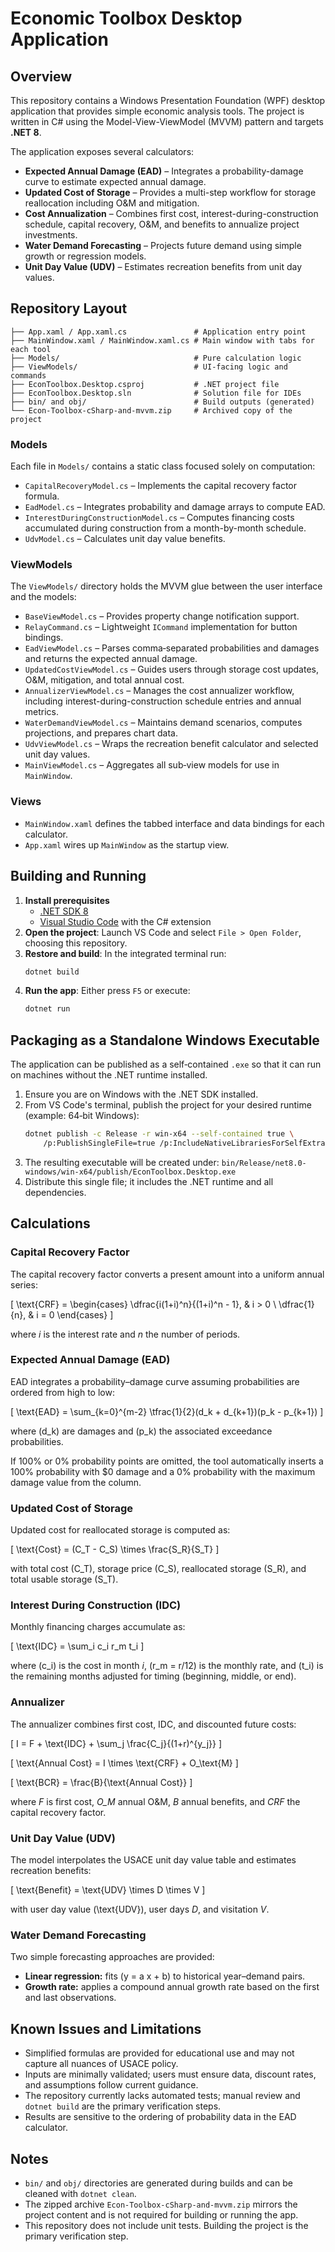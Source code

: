 # Economic Toolbox Desktop Application

## Overview

This repository contains a Windows Presentation Foundation (WPF) desktop application that provides simple economic analysis tools.
The project is written in C# using the Model-View-ViewModel (MVVM) pattern and targets **.NET 8**.

The application exposes several calculators:

- **Expected Annual Damage (EAD)** – Integrates a probability-damage curve to estimate expected annual damage.
- **Updated Cost of Storage** – Provides a multi-step workflow for storage reallocation including O&M and mitigation.
- **Cost Annualization** – Combines first cost, interest-during-construction schedule, capital recovery, O&M, and benefits to annualize project investments.
- **Water Demand Forecasting** – Projects future demand using simple growth or regression models.
- **Unit Day Value (UDV)** – Estimates recreation benefits from unit day values.

## Repository Layout

```
├── App.xaml / App.xaml.cs               # Application entry point
├── MainWindow.xaml / MainWindow.xaml.cs # Main window with tabs for each tool
├── Models/                              # Pure calculation logic
├── ViewModels/                          # UI-facing logic and commands
├── EconToolbox.Desktop.csproj           # .NET project file
├── EconToolbox.Desktop.sln              # Solution file for IDEs
├── bin/ and obj/                        # Build outputs (generated)
└── Econ-Toolbox-cSharp-and-mvvm.zip     # Archived copy of the project
```

### Models

Each file in `Models/` contains a static class focused solely on computation:

- `CapitalRecoveryModel.cs` – Implements the capital recovery factor formula.
- `EadModel.cs` – Integrates probability and damage arrays to compute EAD.
- `InterestDuringConstructionModel.cs` – Computes financing costs accumulated during construction from a month-by-month schedule.
- `UdvModel.cs` – Calculates unit day value benefits.

### ViewModels

The `ViewModels/` directory holds the MVVM glue between the user interface and the models:

- `BaseViewModel.cs` – Provides property change notification support.
- `RelayCommand.cs` – Lightweight `ICommand` implementation for button bindings.
- `EadViewModel.cs` – Parses comma‑separated probabilities and damages and returns the expected annual damage.
- `UpdatedCostViewModel.cs` – Guides users through storage cost updates, O&M, mitigation, and total annual cost.
- `AnnualizerViewModel.cs` – Manages the cost annualizer workflow, including interest-during-construction schedule entries and annual metrics.
- `WaterDemandViewModel.cs` – Maintains demand scenarios, computes projections, and prepares chart data.
- `UdvViewModel.cs` – Wraps the recreation benefit calculator and selected unit day values.
- `MainViewModel.cs` – Aggregates all sub‑view models for use in `MainWindow`.

### Views

- `MainWindow.xaml` defines the tabbed interface and data bindings for each calculator.
- `App.xaml` wires up `MainWindow` as the startup view.

## Building and Running

1. **Install prerequisites**
   - [.NET SDK 8](https://dotnet.microsoft.com/en-us/download)
   - [Visual Studio Code](https://code.visualstudio.com/) with the C# extension
2. **Open the project**: Launch VS Code and select `File > Open Folder`, choosing this repository.
3. **Restore and build**: In the integrated terminal run:
   ```bash
   dotnet build
   ```
4. **Run the app**: Either press `F5` or execute:
   ```bash
   dotnet run
   ```

## Packaging as a Standalone Windows Executable

The application can be published as a self‑contained `.exe` so that it can run on machines without the .NET runtime installed.

1. Ensure you are on Windows with the .NET SDK installed.
2. From VS Code's terminal, publish the project for your desired runtime (example: 64‑bit Windows):
   ```bash
   dotnet publish -c Release -r win-x64 --self-contained true \
       /p:PublishSingleFile=true /p:IncludeNativeLibrariesForSelfExtract=true
   ```
3. The resulting executable will be created under:
   `bin/Release/net8.0-windows/win-x64/publish/EconToolbox.Desktop.exe`
4. Distribute this single file; it includes the .NET runtime and all dependencies.

## Calculations

### Capital Recovery Factor

The capital recovery factor converts a present amount into a uniform annual series:

\[
\text{CRF} =
\begin{cases}
\dfrac{i(1+i)^n}{(1+i)^n - 1}, & i > 0 \\
\dfrac{1}{n}, & i = 0
\end{cases}
\]

where *i* is the interest rate and *n* the number of periods.

### Expected Annual Damage (EAD)

EAD integrates a probability–damage curve assuming probabilities are ordered from high to low:

\[
\text{EAD} = \sum_{k=0}^{m-2} \tfrac{1}{2}(d_k + d_{k+1})(p_k - p_{k+1})
\]

where \(d_k\) are damages and \(p_k\) the associated exceedance probabilities.

If 100% or 0% probability points are omitted, the tool automatically inserts
a 100% probability with $0 damage and a 0% probability with the maximum damage
value from the column.

### Updated Cost of Storage

Updated cost for reallocated storage is computed as:

\[
\text{Cost} = (C_T - C_S) \times \frac{S_R}{S_T}
\]

with total cost \(C_T\), storage price \(C_S\), reallocated storage \(S_R\), and total usable storage \(S_T\).

### Interest During Construction (IDC)

Monthly financing charges accumulate as:

\[
\text{IDC} = \sum_i c_i r_m t_i
\]

where \(c_i\) is the cost in month *i*, \(r_m = r/12\) is the monthly rate, and \(t_i\) is the remaining months adjusted for timing (beginning, middle, or end).

### Annualizer

The annualizer combines first cost, IDC, and discounted future costs:

\[
I = F + \text{IDC} + \sum_j \frac{C_j}{(1+r)^{y_j}}
\]

\[
\text{Annual Cost} = I \times \text{CRF} + O\_\text{M}
\]

\[
\text{BCR} = \frac{B}{\text{Annual Cost}}
\]

where *F* is first cost, *O\_M* annual O&M, *B* annual benefits, and *CRF* the capital recovery factor.

### Unit Day Value (UDV)

The model interpolates the USACE unit day value table and estimates recreation benefits:

\[
\text{Benefit} = \text{UDV} \times D \times V
\]

with user day value \(\text{UDV}\), user days *D*, and visitation *V*.

### Water Demand Forecasting

Two simple forecasting approaches are provided:

- **Linear regression:** fits \(y = a x + b\) to historical year–demand pairs.
- **Growth rate:** applies a compound annual growth rate based on the first and last observations.

## Known Issues and Limitations

- Simplified formulas are provided for educational use and may not capture all nuances of USACE policy.
- Inputs are minimally validated; users must ensure data, discount rates, and assumptions follow current guidance.
- The repository currently lacks automated tests; manual review and `dotnet build` are the primary verification steps.
- Results are sensitive to the ordering of probability data in the EAD calculator.

## Notes

- `bin/` and `obj/` directories are generated during builds and can be cleaned with `dotnet clean`.
- The zipped archive `Econ-Toolbox-cSharp-and-mvvm.zip` mirrors the project content and is not required for building or running the app.
- This repository does not include unit tests. Building the project is the primary verification step.

